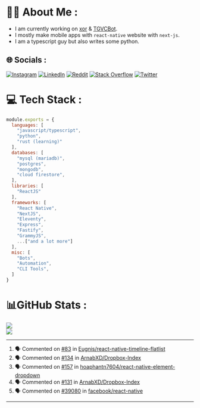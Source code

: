 # 🧑‍💻 About Me :
* I am currently working on [xor](https://github.com/xorgram/xor) & [TGVCBot](https://github.com/ArnabXD/TGVCBot).
* I mostly make mobile apps with `react-native` website with `next-js`.
* I am a typescript guy but also writes some python.

## 🌐 Socials :
[![Instagram](https://img.shields.io/badge/Instagram-%23E4405F.svg?logo=Instagram&logoColor=white)](https://instagram.com/arnabparyali) [![LinkedIn](https://img.shields.io/badge/LinkedIn-%230077B5.svg?logo=linkedin&logoColor=white)](https://linkedin.com/in/arnabparyali) [![Reddit](https://img.shields.io/badge/Reddit-%23FF4500.svg?logo=Reddit&logoColor=white)](https://reddit.com/user/ArnabXD) [![Stack Overflow](https://img.shields.io/badge/-Stackoverflow-FE7A16?logo=stack-overflow&logoColor=white)](https://stackoverflow.com/users/12250600) [![Twitter](https://img.shields.io/badge/Twitter-%231DA1F2.svg?logo=Twitter&logoColor=white)](https://twitter.com/arnabparyali) 

# 💻 Tech Stack :

```js
module.exports = {
  languages: [
    "javascript/typescript",
    "python",
    "rust (learning)"
  ],
  databases: [
    "mysql (mariadb)",
    "postgres",
    "mongodb",
    "cloud firestore",
  ],
  libraries: [
    "ReactJS"
  ],
  frameworks: [
    "React Native",
    "NextJS",
    "Eleventy",
    "Express",
    "Fastify",
    "GrammyJS",
    ...["and a lot more"]
  ],
  misc: [
    "Bots",
    "Automation",
    "CLI Tools",
  ]
}
```

# 📊GitHub Stats :
![](https://github-readme-stats.vercel.app/api?username=ArnabXD&theme=tokyonight&hide_border=false&include_all_commits=false&count_private=false)<br/>
![](https://github-readme-stats.vercel.app/api/top-langs/?username=ArnabXD&theme=tokyonight&hide_border=false&include_all_commits=false&count_private=false&layout=compact)

---

<!--START_SECTION:activity-->
1. 🗣 Commented on [#83](https://github.com/Eugnis/react-native-timeline-flatlist/pull/83#issuecomment-2047076714) in [Eugnis/react-native-timeline-flatlist](https://github.com/Eugnis/react-native-timeline-flatlist)
2. 🗣 Commented on [#134](https://github.com/ArnabXD/Dropbox-Index/issues/134#issuecomment-1940566840) in [ArnabXD/Dropbox-Index](https://github.com/ArnabXD/Dropbox-Index)
3. 🗣 Commented on [#157](https://github.com/hoaphantn7604/react-native-element-dropdown/issues/157#issuecomment-1893214927) in [hoaphantn7604/react-native-element-dropdown](https://github.com/hoaphantn7604/react-native-element-dropdown)
4. 🗣 Commented on [#131](https://github.com/ArnabXD/Dropbox-Index/issues/131#issuecomment-1770093134) in [ArnabXD/Dropbox-Index](https://github.com/ArnabXD/Dropbox-Index)
5. 🗣 Commented on [#39080](https://github.com/facebook/react-native/issues/39080#issuecomment-1715585498) in [facebook/react-native](https://github.com/facebook/react-native)
<!--END_SECTION:activity-->

---
